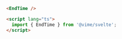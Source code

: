 ```html {1,4} title="example.svelte"
<EndTime />

<script lang="ts">
  import { EndTime } from '@vime/svelte';
</script>
```
